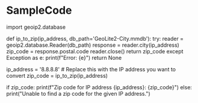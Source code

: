 # SampleCode

import geoip2.database

def ip_to_zip(ip_address, db_path='GeoLite2-City.mmdb'):
    try:
        reader = geoip2.database.Reader(db_path)
        response = reader.city(ip_address)
        zip_code = response.postal.code
        reader.close()
        return zip_code
    except Exception as e:
        print(f"Error: {e}")
        return None

ip_address = '8.8.8.8'  # Replace this with the IP address you want to convert
zip_code = ip_to_zip(ip_address)

if zip_code:
    print(f"Zip code for IP address {ip_address}: {zip_code}")
else:
    print("Unable to find a zip code for the given IP address.")
